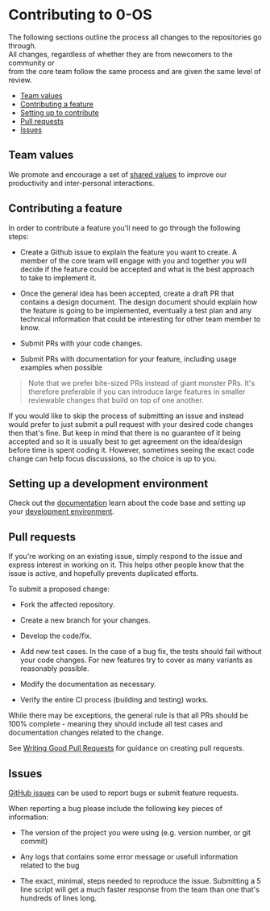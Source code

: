 # Contributing to 0-OS

The following sections outline the process all changes to the repositories go through.  
All changes, regardless of whether they are from newcomers to the community or  
from the core team follow the same process and are given the same level of review.

- [Team values](#team-values)
- [Contributing a feature](#contributing-a-feature)
- [Setting up to contribute](#setting-up-a-development-environment)
- [Pull requests](#pull-requests)
- [Issues](#issues)

## Team values

We promote and encourage a set of [shared values](VALUES.md) to improve our
productivity and inter-personal interactions.

## Contributing a feature

In order to contribute a feature you'll need to go through the following steps:

- Create a Github issue to explain the feature you want to create. A member of the core team will engage with
you and together you will decide if the feature could be accepted and what is the best approach to take to implement it.

- Once the general idea has been accepted, create a draft PR that contains a design document. The design document should explain how the feature is going to be implemented, eventually a test plan and any technical information that could be interesting for other team member to know.

- Submit PRs with your code changes.

- Submit PRs with documentation for your feature, including usage examples when possible

> Note that we prefer bite-sized PRs instead of giant monster PRs. It's therefore preferable if you
can introduce large features in smaller reviewable changes that build on top of one another.

If you would like to skip the process of submitting an issue and
instead would prefer to just submit a pull request with your desired
code changes then that's fine. But keep in mind that there is no guarantee
of it being accepted and so it is usually best to get agreement on the
idea/design before time is spent coding it. However, sometimes seeing the
exact code change can help focus discussions, so the choice is up to you.

## Setting up a development environment

Check out the [documentation](https://github.com/threefoldtech/testv2/tree/master/docs) learn about the code
base and setting up your [development environment](https://github.com/threefoldtech/testv2/blob/master/qemu/README.md).

## Pull requests

If you're working on an existing issue, simply respond to the issue and express
interest in working on it. This helps other people know that the issue is
active, and hopefully prevents duplicated efforts.

To submit a proposed change:

- Fork the affected repository.

- Create a new branch for your changes.

- Develop the code/fix.

- Add new test cases. In the case of a bug fix, the tests should fail
  without your code changes. For new features try to cover as many
  variants as reasonably possible.

- Modify the documentation as necessary.

- Verify the entire CI process (building and testing) works.

While there may be exceptions, the general rule is that all PRs should
be 100% complete - meaning they should include all test cases and documentation
changes related to the change.

See [Writing Good Pull Requests](https://github.com/istio/istio/wiki/Writing-Good-Pull-Requests) for guidance on creating
pull requests.

## Issues

[GitHub issues](https://github.com/threefoldtech/testv2/issues/new) can be used to report bugs or submit feature requests.

When reporting a bug please include the following key pieces of information:

- The version of the project you were using (e.g. version number,
  or git commit)

- Any logs that contains some error message or usefull information related to the bug

- The exact, minimal, steps needed to reproduce the issue.
  Submitting a 5 line script will get a much faster response from the team
  than one that's hundreds of lines long.
